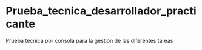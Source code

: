 # Prueba_tecnica_desarrollador_practicante
Prueba técnica por consola para la gestión de las diferentes tareas
